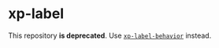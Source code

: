 # xp-label

This repository **is deprecated**. Use [`xp-label-behavior`](https://github.com/expandjs/xp-label-behavior) instead.
